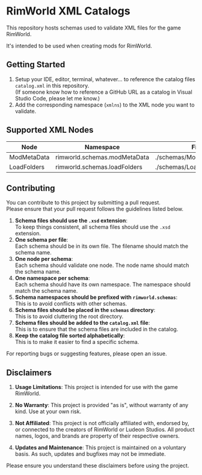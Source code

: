 # RimWorld XML Catalogs

This repository hosts schemas used to validate XML files for the game RimWorld.

It's intended to be used when creating mods for RimWorld.

## Getting Started

1. Setup your IDE, editor, terminal, whatever... to reference the catalog files `catalog.xml` in this repository.\
  (If someone know how to reference a GitHub URL as a catalog in Visual Studio Code, please let me know.)
2. Add the corresponding namespace (`xmlns`) to the XML node you want to validate.

## Supported XML Nodes

| Node         | Namespace                    | File                      |
|--------------|------------------------------|---------------------------|
| ModMetaData  | rimworld.schemas.modMetaData | ./schemas/ModMetaData.xsd |
| LoadFolders  | rimworld.schemas.loadFolders | ./schemas/LoadFolders.xsd |

## Contributing

You can contribute to this project by submitting a pull request.\
Please ensure that your pull request follows the guidelines listed below.

1. **Schema files should use the `.xsd` extension**:\
  To keep things consistent, all schema files should use the `.xsd` extension.
2. **One schema per file**:\
  Each schema should be in its own file. The filename should match the schema name.
3. **One node per schema**:\
  Each schema should validate one node. The node name should match the schema name.
4. **One namespace per schema**:\
  Each schema should have its own namespace. The namespace should match the schema name.
5. **Schema namespaces should be prefixed with `rimworld.schemas`**:\
  This is to avoid conflicts with other schemas.
6. **Schema files should be placed in the `schemas` directory**:\
  This is to avoid cluttering the root directory.
7. **Schema files should be added to the `catalog.xml` file**:\
  This is to ensure that the schema files are included in the catalog.
8. **Keep the catalog file sorted alphabetically**:\
  This is to make it easier to find a specific schema.

For reporting bugs or suggesting features, please open an issue.

## Disclaimers

1. **Usage Limitations**: This project is intended for use with the game RimWorld.

2. **No Warranty**: This project is provided "as is", without warranty of any kind. Use at your own risk.

3. **Not Affiliated**: This project is not officially affiliated with, endorsed by, or connected to the creators of RimWorld or Ludeon Studios. All product names, logos, and brands are property of their respective owners.

4. **Updates and Maintenance**: This project is maintained on a voluntary basis. As such, updates and bugfixes may not be immediate.

Please ensure you understand these disclaimers before using the project.
